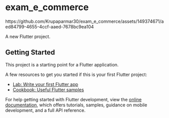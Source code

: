 # exam_e_commerce


<P>
  https://github.com/Krupaparmar30/exam_e_commerce/assets/149374671/aed84799-4655-4ccf-aaed-7678bc9ea104
</P>

A new Flutter project.

## Getting Started

This project is a starting point for a Flutter application.

A few resources to get you started if this is your first Flutter project:

- [Lab: Write your first Flutter app](https://docs.flutter.dev/get-started/codelab)
- [Cookbook: Useful Flutter samples](https://docs.flutter.dev/cookbook)

For help getting started with Flutter development, view the
[online documentation](https://docs.flutter.dev/), which offers tutorials,
samples, guidance on mobile development, and a full API reference.
